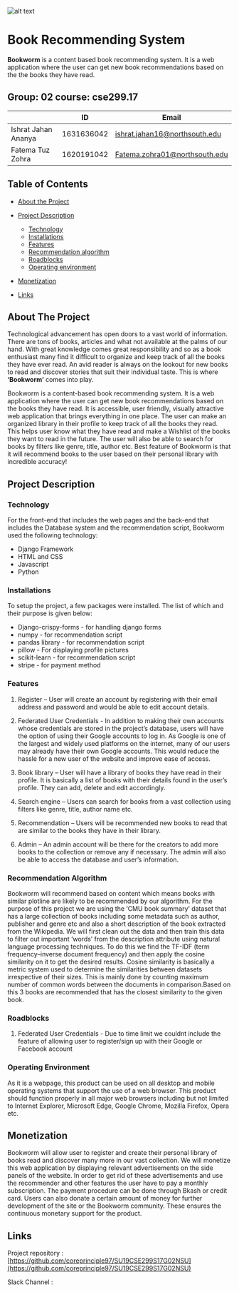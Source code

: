 ![alt text](https://assetsds.cdnedge.bluemix.net/sites/default/files/beta2/uploads/2013/03/NSU1.jpg)
# Book Recommending System

 **Bookworm** is a content based book recommending system. It is a web application where the user can get new book recommendations based on the the books they have read. 


## Group: 02       course: cse299.17


|                |ID                          |Email                         |
|----------------|-------------------------------|-----------------------------|
|Ishrat Jahan Ananya|1631636042             |ishrat.jahan16@northsouth.edu        |
|Fatema Tuz Zohra          |1620191042            |Fatema.zohra01@northsouth.edu           |


<!-- TABLE OF CONTENTS -->
## Table of Contents

* [About the Project](#about-the-project)
* [Project Description](#project-description)
  * [Technology](#technology)
  * [Installations](#installations)
  * [Features](#features)
  *  [Recommendation algorithm](#recommendation-algorithm)
  * [Roadblocks](#roadblocks)
  * [Operating environment](#operating-environment)

* [Monetization](#monetization)
* [Links](#links)


## About The Project

Technological advancement has open doors to a vast world of information. There are tons of books, articles and what not available at the palms of our hand. With great knowledge comes great responsibility and so as a book enthusiast many find it difficult to organize and keep track of all the books they have ever read. An avid reader is always on the lookout for new books to read and discover stories that suit their individual taste. This is where **‘Bookworm’** comes into play.

 Bookworm is a content-based book recommending system. It is a web application where the user can get new book recommendations based on the books they have read. It is accessible, user friendly, visually attractive web application that brings everything in one place. The user can make an organized library in their profile to keep track of all the books they read. This helps user know what they have read and make a Wishlist of the books they want to read in the future. The user will also be able to search for books by filters like genre, title, author etc. Best feature of Bookworm is that it will recommend books to the user based on their personal library with incredible accuracy!


## Project Description
### Technology
 For the front-end that includes the web pages  and the back-end that includes the Database system and the recommendation script, Bookworm used the following technology:
* Django Framework
* HTML and CSS
* Javascript
* Python

### Installations
To setup the project, a few packages were installed. The list of which and their purpose is given below:
* Django-crispy-forms  -   for handling django forms
* numpy -  for recommendation script
* pandas library - for recommendation script
* pillow - For displaying profile pictures   
* scikit-learn - for recommendation script
* stripe - for payment method

### Features

1. Register – User will create an account by registering with their email address and password and would be able to edit account details.

2. Federated User Credentials - In addition to making their own accounts whose credentials are stored in the project’s database, users will have the option of using their Google accounts to log in. As Google is one of the largest and widely used platforms on the internet, many of our users may already have their own Google accounts. This would reduce the hassle for a new user of the website and improve ease of access.

3. Book library – User will have a library of books they have read in their profile. It is basically a list of books with their details found in the user’s profile. They can add, delete and edit accordingly.

4. Search engine – Users can search for books from a vast collection using filters like genre, title, author name etc.

5. Recommendation – Users will be recommended new books to read that are similar to the books they have in their library.

6. Admin – An admin account will be there for the creators to add more books to the collection or remove any if necessary. The admin will also be able to access the database and user’s information.

### Recommendation Algorithm

Bookworm will recommend based on content which means books with similar plotline are likely to be recommended by our algorithm. For the purpose of this project we are using the ‘CMU book summary’ dataset that has a large collection of books including some metadata such as author, publisher and genre etc and also a short description of the book extracted from the Wikipedia. We will first clean out the data and then train this data to filter out important ‘words’ from the description attribute using natural language processing techniques. To do this we find the TF-IDF (term frequency–inverse document frequency) and then apply the cosine similarity on it to get the desired results. Cosine similarity is basically a metric system used to determine the similarities between datasets irrespective of their sizes. This is mainly done by counting maximum number of common words between the documents in comparison.Based on this 3 books are recommended that has the closest similarity to the given book.

### Roadblocks
1. Federated User Credentials -  Due to time limit we couldnt include the feature of allowing user to register/sign up with their Google or Facebook account

### Operating Environment

As it is a webpage, this product can be used on all desktop and mobile operating systems that support the use of a web browser. This product should function properly in all major web browsers including but not limited to Internet Explorer, Microsoft Edge, Google Chrome, Mozilla Firefox, Opera etc.

## Monetization

Bookworm will allow user to register and create their personal library of books read and discover many more in our vast collection. We will monetize this web application by displaying relevant advertisements on the side panels of the website. In order to get rid of these advertisements and use the recommender and other features the user have to pay a monthly subscription. The payment procedure can be done through Bkash or credit card. Users can also donate a certain amount of money for further development of the site or the Bookworm community. These ensures the continuous monetary support for the product.

## Links
Project repository : [https://github.com/coreprinciple97/SU19CSE299S17G02NSU](https://github.com/coreprinciple97/SU19CSE299S17G02NSU)

Slack Channel : 






